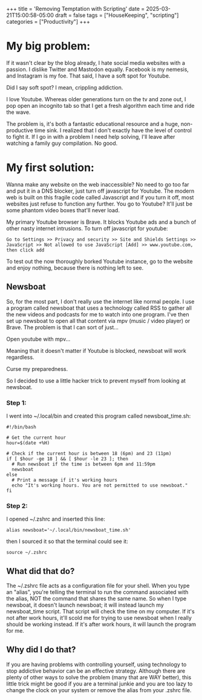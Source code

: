 +++
title = 'Removing Temptation with Scripting'
date = 2025-03-21T15:00:58-05:00
draft = false
tags = ["HouseKeeping", "scripting"]
categories = ["Productivity"]
+++

# My big problem:

If it wasn't clear by the blog already, I hate social media websites with a passion. I dislike Twitter and Mastodon equally. Facebook is my nemesis, and Instagram is my foe. That said, I have a soft spot for Youtube. 

Did I say soft spot? I mean, crippling addiction.

I love Youtube. Whereas older generations turn on the tv and zone out, I pop open an incognito tab so that I get a fresh algorithm each time and ride the wave.

The problem is, it's both a fantastic educational resource and a huge, non-productive time sink. I realized that I don't exactly have the level of control to fight it. If I go in with a problem I need help solving, I'll leave after watching a family guy compilation. No good.

# My first solution:

Wanna make any website on the web inaccessible? No need to go too far and put it in a DNS blocker, just turn off javascript for Youtube. The modern web is built on this fragile code called Javascript and if you turn it off, most websites just refuse to function any further. You go to Youtube? It'll just be some phantom video boxes that'll never load.

My primary Youtube browser is Brave. It blocks Youtube ads and a bunch of other nasty internet intrusions. To turn off javascript for youtube:

```
Go to Settings >> Privacy and security >> Site and Shields Settings >> JavaScript >> Not allowed to use JavaScript [Add] >> www.youtube.com, then click add
```

To test out the now thoroughly borked Youtube instance, go to the website and enjoy nothing, because there is nothing left to see.

## Newsboat

So, for the most part, I don't really use the internet like normal people. I use a program called newsboat that uses a technology called RSS to gather all the new videos and podcasts for me to watch into one program. I've then set up newsboat to open all that content via mpv (music / video player) or Brave. The problem is that I can sort of just...

Open youtube with mpv...

Meaning that it doesn't matter if Youtube is blocked, newsboat will work regardless.

Curse my preparedness.

So I decided to use a little hacker trick to prevent myself from looking at newsboat.

### Step 1:

I went into ~/.local/bin and created this program called newsboat_time.sh:

```
#!/bin/bash

# Get the current hour
hour=$(date +%H)

# Check if the current hour is between 18 (6pm) and 23 (11pm)
if [ $hour -ge 18 ] && [ $hour -le 23 ]; then
  # Run newsboat if the time is between 6pm and 11:59pm
  newsboat
else
  # Print a message if it's working hours
  echo "It's working hours. You are not permitted to use newsboat."
fi
```

### Step 2:

I opened ~/.zshrc and inserted this line:

```
alias newsboat='~/.local/bin/newsboat_time.sh'
```

then I sourced it so that the terminal could see it:

```
source ~/.zshrc
```

## What did that do?

The ~/.zshrc file acts as a configuration file for your shell. When you type an "alias", you're telling the terminal to run the command associated with the alias, NOT the command that shares the same name. So when I type newsboat, it doesn't launch newsboat; it will instead launch my newsboat_time script. That script will check the time on my computer. If it's not after work hours, it'll scold me for trying to use newsboat when I really should be working instead. If it's after work hours, it will launch the program for me.

## Why did I do that?

If you are having problems with controlling yourself, using technology to stop addictive behavior can be an effective strategy. Although there are plenty of other ways to solve the problem (many that are WAY better), this little trick might be good if you are a terminal junkie and you are too lazy to change the clock on your system or remove the alias from your .zshrc file.
